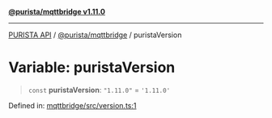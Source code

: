 [**@purista/mqttbridge v1.11.0**](../README.md)

***

[PURISTA API](../../../packages.md) / [@purista/mqttbridge](../README.md) / puristaVersion

# Variable: puristaVersion

> `const` **puristaVersion**: `"1.11.0"` = `'1.11.0'`

Defined in: [mqttbridge/src/version.ts:1](https://github.com/puristajs/purista/blob/master/packages/mqttbridge/src/version.ts#L1)
